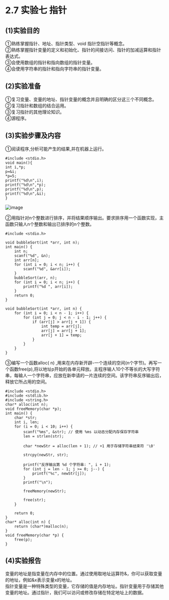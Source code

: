 # 2.7 实验七 指针
## (1)实验目的
①熟练掌握指针、地址、指针类型、void 指针空指针等概念。    
②熟练掌握指针变量的定义和初始化、指针的间接访问、指针的加减运算和指针表达式。    
③会使用数组的指针和指向数组的指针变量。    
④会使用字符串的指针和指向字符串的指针变量。
## (2)实验准备
①复习变量、变量的地址、指针变量的概念并且明确的区分这三个不同概念。    
②复习指针和数组的结合运用。    
③复习指针的其他理论知识。    
④源程序。
## (3)实验步骤及内容
①阅读程序,分析可能产生的结果,并在机器上运行。    
```
#include <stdio.h>
void main(){
int i,*p;
p=&i;
*p=5;
printf("%d\n",i);
printf("%d\n",*p);
printf("%d\n",p);
printf("%d\n",&i);
}
```
![image](https://github.com/studyusssssing/report3/assets/152676097/0ed3c87b-ce7e-4635-a172-774f73dacabe)

②用指针对n个整数进行排序，并将结果顺序输出。要求排序用一个函数实现，主函数只输人n个整数和输出已排序的n个整数。    
```
#include <stdio.h>

void bubbleSort(int *arr, int n);
int main() {
    int n;
    scanf("%d", &n);
    int arr[n];
    for (int i = 0; i < n; i++) {
        scanf("%d", &arr[i]);
    }
    bubbleSort(arr, n);
    for (int i = 0; i < n; i++) {
        printf("%d ", arr[i]);
    }
    return 0;
}

void bubbleSort(int *arr, int n) {
    for (int i = 0; i < n - 1; i++) {
        for (int j = 0; j < n - i - 1; j++) {
            if (arr[j] > arr[j + 1]) {
                int temp = arr[j];
                arr[j] = arr[j + 1];
                arr[j + 1] = temp;
            }
        }
    }
}

```
③编写一个函数alloc( n) ,用来在内存新开辟-一个连续的空间(n个字节)。再写一个函数free(p),将以地址p开始的各单元释放。主程序输人10个不等长的大写字符串，每输人一个字符串，应放在新申请的一片连续的空间。该字符串反序输出后，释放它所占用的空间。
```
#include <stdio.h>
#include <stdlib.h>
#include <string.h>
char* alloc(int n);
void freeMemory(char *p);
int main() {
    char *str;
    int i, len;
    for (i = 0; i < 10; i++) {
        scanf("%ms", &str); // 使用 %ms 以动态分配内存保存字符串
        len = strlen(str);

        char *newStr = alloc(len + 1); // +1 用于存储字符串结束符 '\0'

        strcpy(newStr, str);

        printf("反序输出第 %d 个字符串: ", i + 1);
        for (int j = len - 1; j >= 0; j--) {
            printf("%c", newStr[j]);
        }
        printf("\n");

        freeMemory(newStr);

        free(str);
    }

    return 0;
}
char* alloc(int n) {
    return (char*)malloc(n);
}
void freeMemory(char *p) {
    free(p);
}
```

## (4)实验报告
变量的地址是指变量在内存中的位置。通过使用取地址运算符&，你可以获取变量的地址，例如&x表示变量x的地址。    
指针变量是一种特殊类型的变量，它存储的值是内存地址。指针变量用于存储其他变量的地址。通过指针，我们可以访问或修改存储在特定地址上的数据。
